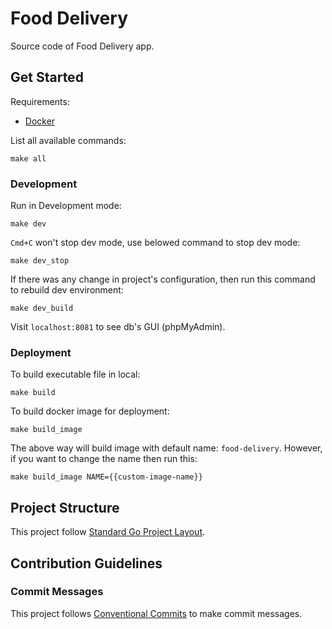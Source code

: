 # Food Delivery

Source code of Food Delivery app.

## Get Started

Requirements:

- [Docker](https://www.docker.com/get-started)

List all available commands:

```
make all
```

### Development

Run in Development mode:

```
make dev
```

`Cmd+C` won't stop dev mode, use belowed command to stop dev mode:

```
make dev_stop
```

If there was any change in project's configuration, then run this command to rebuild dev environment:

```
make dev_build
```

Visit `localhost:8081` to see db's GUI (phpMyAdmin).

### Deployment

To build executable file in local:

```
make build
```

To build docker image for deployment:

```
make build_image
```

The above way will build image with default name: `food-delivery`. However, if you want to change the name then run this:

```
make build_image NAME={{custom-image-name}}
```

## Project Structure

This project follow [Standard Go Project Layout](https://github.com/golang-standards/project-layout).

## Contribution Guidelines

### Commit Messages

This project follows [Conventional Commits](https://www.conventionalcommits.org/en/v1.0.0) to make commit messages.
